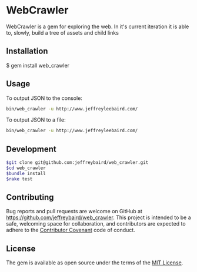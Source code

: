 # WebCrawler

WebCrawler is a gem for exploring the web. In it's current iteration it is able to, slowly, build a tree of assets and child links

## Installation


$ gem install web_crawler

## Usage

To output JSON to the console:

````bash
bin/web_crawler -u http://www.jeffreyleebaird.com/
````
To output JSON to a file:

````bash
bin/web_crawler -u http://www.jeffreyleebaird.com/
````
## Development
````bash
$git clone git@github.com:jeffreybaird/web_crawler.git
$cd web_crawler
$bundle install
$rake test
````

## Contributing

Bug reports and pull requests are welcome on GitHub at https://github.com/jeffreybaird/web_crawler. This project is intended to be a safe, welcoming space for collaboration, and contributors are expected to adhere to the [Contributor Covenant](contributor-covenant.org) code of conduct.

## License

The gem is available as open source under the terms of the [MIT License](http://opensource.org/licenses/MIT).
